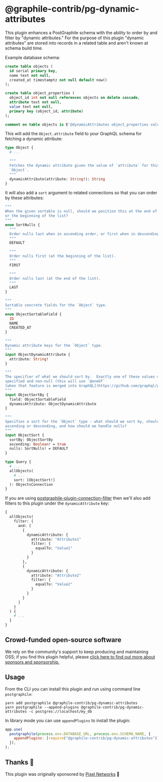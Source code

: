 # @graphile-contrib/pg-dynamic-attributes

This plugin enhances a PostGraphile schema with the ability to order by and
filter by "dynamic attributes." For the purpose of this plugin "dynamic
attributes" are stored into records in a related table and aren't known at
schema build time.

Example database schema:

```sql
create table objects (
  id serial primary key,
  name text not null,
  created_at timestamptz not null default now()
);

create table object_properties (
  object_id int not null references objects on delete cascade,
  attribute text not null,
  value text not null,
  primary key (object_id, attribute)
);

comment on table objects is E'@dynamicAttributes object_properties value';
```

This will add the `Object.attribute` field to your GraphQL schema for fetching a
dynamic attribute:

```graphql
type Object {
  # ...

  """
  Fetches the dynamic attribute given the value of `attribute` for this
  `Object`.
  """
  dynamicAttribute(attribute: String!): String
}
```

It will also add a `sort` argument to related connections so that you can order
by these attributes:

```graphql
"""
When the given sortable is null, should we position this at the end of the list
or the beginning of the list?
"""
enum SortNulls {
  """
  Order nulls last when in ascending order, or first when in descending order.
  """
  DEFAULT

  """
  Order nulls first (at the beginning of the list).
  """
  FIRST

  """
  Order nulls last (at the end of the list).
  """
  LAST
}

"""
Sortable concrete fields for the `Object` type.
"""
enum ObjectSortableField {
  ID
  NAME
  CREATED_AT
}

"""
Dynamic attribute keys for the `Object` type.
"""
input ObjectDynamicAttribute {
  attribute: String!
}

"""
The specifier of what we should sort by.  Exactly one of these values must be
specified and non-null (this will use `@oneOf`
[when that feature is merged into GraphQL](https://github.com/graphql/graphql-spec/pull/825)).
"""
input ObjectSortBy {
  field: ObjectSortableField
  dynamicAttribute: ObjectDynamicAttribute
}

"""
Specifies a sort for the `Object` type - what should we sort by, should it be
ascending or descending, and how should we handle nulls?
"""
input ObjectSort {
  sortBy: ObjectSortBy
  ascending: Boolean! = true
  nulls: SortNulls! = DEFAULT
}

type Query {
  # ...
  allObjects(
    # ...
    sort: [ObjectSort!]
  ): ObjectsConnection
}
```

If you are using
[postgraphile-plugin-connection-filter](https://github.com/graphile-contrib/postgraphile-plugin-connection-filter)
then we'll also add filters to this plugin under the `dynamicAttribute` key:

```graphql
{
  allObjects(
    filter: {
      and: [
        {
          dynamicAttribute: {
            attribute: "Attribute1"
            filter: {
              equalTo: "Value1"
            }
          }
        },
        {
          dynamicAttribute: {
            attribute: "Attribute2"
            filter: {
              equalTo: "Value2"
            }
          }
        }
      ]
    }
  ) {
    # ...
  }
}
```

## Crowd-funded open-source software

We rely on the community's support to keep producing and maintaining OSS; if you
find this plugin helpful, please
[click here to find out more about sponsors and sponsorship.](https://www.graphile.org/sponsor/)

## Usage

From the CLI you can install this plugin and run using command line
`postgraphile`:

```
yarn add postgraphile @graphile-contrib/pg-dynamic-attributes
yarn postgraphile --append-plugins @graphile-contrib/pg-dynamic-attributes -c postgres://localhost/my_db
```

In library mode you can use `appendPlugins` to install the plugin:

```js
app.use(
  postgraphile(process.env.DATABASE_URL, process.env.SCHEMA_NAME, {
    appendPlugins: [require("@graphile-contrib/pg-dynamic-attributes")],
  }),
);
```

## Thanks 🙏

This plugin was originally sponsored by
[Pixel Networks](https://pixel-networks.com/) 🙌
